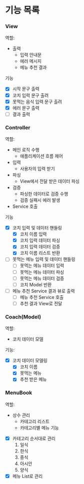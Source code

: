 # 기능 목록

### View
역할:
   - 출력
     - 입력 안내문
     - 에러 메시지
     - 메뉴 추천 결과

기능
   -[x] 시작 문구 출력
   -[x] 코치 입력 문구 출려
   -[x] 못먹는 음식 입력 문구 출려
   -[x] 에러 문구 출력
   -[ ] 결과 출력

### Controller
역할:
   - 메인 로직 수행
     - 애플리케이션 흐름 제어
   - 입력
     - 사용자의 입력 받기
   - 파싱
     - View에서 전달 받은 데이터 파싱
   - 검증
     - 파싱한 데이터로 검증 수행
     - 검증 실패시 에러 발생
   - Service 호출

기능
   -[x] 코치 입력 및 데이터 핸들링
     -[x] 코치 이름 입력 
     -[x] 코치 입력 데이터 파싱
     -[x] 코치 입력 데이터 검증
     -[x] 코치 이름 리스트 반환
   -[ ] 못먹는 메뉴 입력 및 데이터 핸들링
     -[ ] 못먹는 메뉴 데이터 입력 
     -[ ] 못먹는 메뉴 데이터 파싱
     -[ ] 못먹는 메뉴 데이터 검증
     -[ ] 코치 Model 반환
   -[ ] 메뉴 추천 Service 결과 뷰로 출력
     -[ ] 메뉴 추천 Service 호출
     -[ ] 추천 결과 View로 전달

### Coach(Model)
역할:
   - 코치 데이터 모델

기능:
   -[x] 코치 데이터 모델링
     -[x] 코치 이름
     -[x] 못먹는 메뉴
     -[x] 추천 받은 메뉴

### MenuBook
역할:
   - 상수 관리
     - 카테고리 리스트
     - 카테고리별 메뉴
기능
   -[x] 카테고리 순서대로 관리
     1. 일식
     2. 한식
     3. 중식
     4. 아시안
     5. 양식
   -[x] 메뉴 List<String>로 관리
